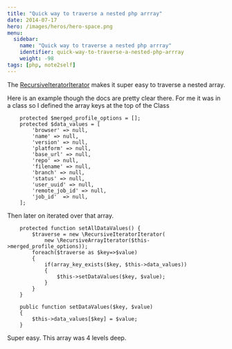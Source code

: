 ```yaml
---
title: "Quick way to traverse a nested php arrray"
date: 2014-07-17
hero: /images/heros/hero-space.png
menu:
  sidebar:
    name: "Quick way to traverse a nested php arrray"
    identifier: quick-way-to-traverse-a-nested-php-arrray
    weight: -98
tags: [php, note2self]
---
```


The [RecursiveIteratorIterator](http://php.net/manual/en/class.recursiveiteratoriterator.php) makes it super easy to traverse a nested array.

Here is an example though the docs are pretty clear there. For me it was in a class so I defined the array keys at the top of the Class

~~~
    protected $merged_profile_options = [];
    protected $data_values = [
        'browser' => null,
        'name' => null,
        'version' => null,
        'platform' => null,
        'base_url' => null,
        'repo' => null,
        'filename' => null,
        'branch' => null,
        'status' => null,
        'user_uuid' => null,
        'remote_job_id' => null,
        'job_id'  => null,
    ];

~~~

Then later on iterated over that array.

~~~
    protected function setAllDataValues() {
        $traverse = new \RecursiveIteratorIterator(
            new \RecursiveArrayIterator($this->merged_profile_options));
        foreach($traverse as $key=>$value)
        {
            if(array_key_exists($key, $this->data_values))
            {
                $this->setDataValues($key, $value);
            }
        }
    }

    public function setDataValues($key, $value)
    {
        $this->data_values[$key] = $value;
    }
~~~

Super easy. This array was 4 levels deep.

